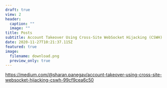 ```yaml
---
draft: true
view: 2
header:
  caption: ""
  image: ""
title: Posts
subtitle: Account Takeover Using Cross-Site WebSocket Hijacking (CSWH)
date: 2020-11-27T10:21:37.115Z
featured: true
image:
  filename: download.png
  preview_only: true
---
```

<https://medium.com/@sharan.panegav/account-takeover-using-cross-site-websocket-hijacking-cswh-99cf9cea6c50>